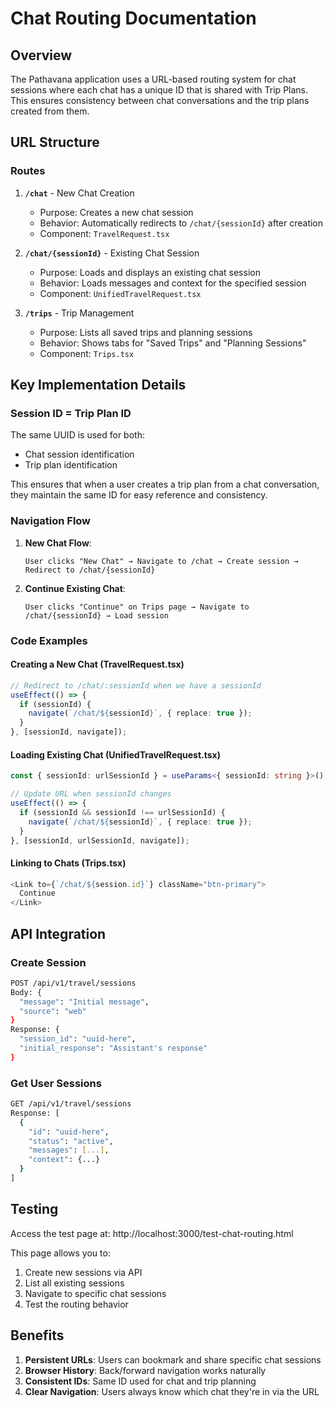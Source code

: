 # Chat Routing Documentation

## Overview

The Pathavana application uses a URL-based routing system for chat sessions where each chat has a unique ID that is shared with Trip Plans. This ensures consistency between chat conversations and the trip plans created from them.

## URL Structure

### Routes

1. **`/chat`** - New Chat Creation
   - Purpose: Creates a new chat session
   - Behavior: Automatically redirects to `/chat/{sessionId}` after creation
   - Component: `TravelRequest.tsx`

2. **`/chat/{sessionId}`** - Existing Chat Session
   - Purpose: Loads and displays an existing chat session
   - Behavior: Loads messages and context for the specified session
   - Component: `UnifiedTravelRequest.tsx`

3. **`/trips`** - Trip Management
   - Purpose: Lists all saved trips and planning sessions
   - Behavior: Shows tabs for "Saved Trips" and "Planning Sessions"
   - Component: `Trips.tsx`

## Key Implementation Details

### Session ID = Trip Plan ID

The same UUID is used for both:
- Chat session identification
- Trip plan identification

This ensures that when a user creates a trip plan from a chat conversation, they maintain the same ID for easy reference and consistency.

### Navigation Flow

1. **New Chat Flow**:
   ```
   User clicks "New Chat" → Navigate to /chat → Create session → Redirect to /chat/{sessionId}
   ```

2. **Continue Existing Chat**:
   ```
   User clicks "Continue" on Trips page → Navigate to /chat/{sessionId} → Load session
   ```

### Code Examples

#### Creating a New Chat (TravelRequest.tsx)
```typescript
// Redirect to /chat/:sessionId when we have a sessionId
useEffect(() => {
  if (sessionId) {
    navigate(`/chat/${sessionId}`, { replace: true });
  }
}, [sessionId, navigate]);
```

#### Loading Existing Chat (UnifiedTravelRequest.tsx)
```typescript
const { sessionId: urlSessionId } = useParams<{ sessionId: string }>();

// Update URL when sessionId changes
useEffect(() => {
  if (sessionId && sessionId !== urlSessionId) {
    navigate(`/chat/${sessionId}`, { replace: true });
  }
}, [sessionId, urlSessionId, navigate]);
```

#### Linking to Chats (Trips.tsx)
```typescript
<Link to={`/chat/${session.id}`} className="btn-primary">
  Continue
</Link>
```

## API Integration

### Create Session
```bash
POST /api/v1/travel/sessions
Body: {
  "message": "Initial message",
  "source": "web"
}
Response: {
  "session_id": "uuid-here",
  "initial_response": "Assistant's response"
}
```

### Get User Sessions
```bash
GET /api/v1/travel/sessions
Response: [
  {
    "id": "uuid-here",
    "status": "active",
    "messages": [...],
    "context": {...}
  }
]
```

## Testing

Access the test page at: http://localhost:3000/test-chat-routing.html

This page allows you to:
1. Create new sessions via API
2. List all existing sessions
3. Navigate to specific chat sessions
4. Test the routing behavior

## Benefits

1. **Persistent URLs**: Users can bookmark and share specific chat sessions
2. **Browser History**: Back/forward navigation works naturally
3. **Consistent IDs**: Same ID used for chat and trip planning
4. **Clear Navigation**: Users always know which chat they're in via the URL